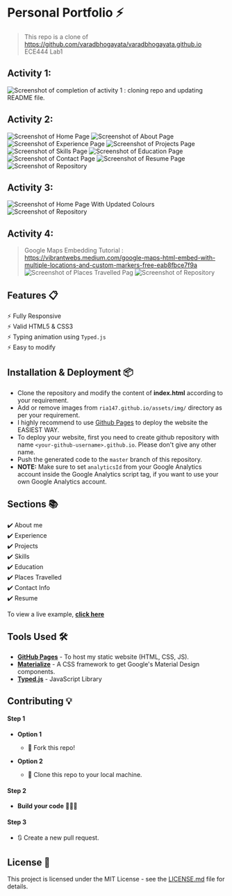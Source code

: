 # Personal Portfolio ⚡️ 
> This repo is a clone of https://github.com/varadbhogayata/varadbhogayata.github.io 
> ECE444 Lab1

## Activity 1:
![Screenshot of completion of activity 1 : cloning repo and updating README file.](/assets/img/activity1.png)

## Activity 2:
![Screenshot of Home Page](/assets/img/activity2.1.png)
![Screenshot of About Page](/assets/img/activity2.2.png)
![Screenshot of Experience Page](/assets/img/activity2.3.png)
![Screenshot of Projects Page](/assets/img/activity2.4.png)
![Screenshot of Skills Page](/assets/img/activity2.5.png)
![Screenshot of Education Page](/assets/img/activity2.6.png)
![Screenshot of Contact Page](/assets/img/activity2.7.png)
![Screenshot of Resume Page](/assets/img/activity2.8.png)
![Screenshot of Repository](/assets/img/activity2.9.png)

## Activity 3:
![Screenshot of Home Page With Updated Colours](/assets/img/activity3.1.png)
![Screenshot of Repository](/assets/img/activity3.2.png)

## Activity 4:
> Google Maps Embedding Tutorial : https://vibrantwebs.medium.com/google-maps-html-embed-with-multiple-locations-and-custom-markers-free-eab8fbce7f9a
![Screenshot of Places Travelled Pag](/assets/img/activity4.1.png)
![Screenshot of Repository](/assets/img/activity4.2.png)

## Features 📋
⚡️ Fully Responsive\
⚡️ Valid HTML5 & CSS3\
⚡️ Typing animation using `Typed.js`\
⚡️ Easy to modify

## Installation & Deployment 📦
- Clone the repository and modify the content of <b>index.html</b> according to your requirement.
- Add or remove images from `ria147.github.io/assets/img/` directory as per your requirement.
- I highly recommend to use [Github Pages](https://create-react-app.dev/docs/deployment/#github-pages) to deploy the website the EASIEST WAY.
- To deploy your website, first you need to create github repository with name `<your-github-username>.github.io`. Please don't give any other name.
- Push the generated code to the `master` branch of this repository.
- <b>NOTE:</b> Make sure to set `analyticsId` from your Google Analytics account inside the Google Analytics script tag, if you want to use your own Google Analytics account.

## Sections 📚
✔️ About me\
✔️ Experience\
✔️ Projects \
✔️ Skills \
✔️ Education\
✔️ Places Travelled\
✔️ Contact Info\
✔️ Resume

To view a live example, **[click here](https://ria147.github.io/)**

## Tools Used 🛠️
* [<b>GitHub Pages</b>](https://create-react-app.dev/docs/deployment/#github-pages) - To host my static website (HTML, CSS, JS).
* [<b>Materialize</b>](https://materializecss.com/) - A CSS framework to get Google's Material Design components.
* [<b>Typed.js</b>](https://mattboldt.com/demos/typed-js/) - JavaScript Library

## Contributing 💡
#### Step 1

- **Option 1**
    - 🍴 Fork this repo!

- **Option 2**
    - 👯 Clone this repo to your local machine.


#### Step 2

- **Build your code** 🔨🔨🔨

#### Step 3

- 🔃 Create a new pull request.

## License 📄
This project is licensed under the MIT License - see the [LICENSE.md](./LICENSE) file for details.
